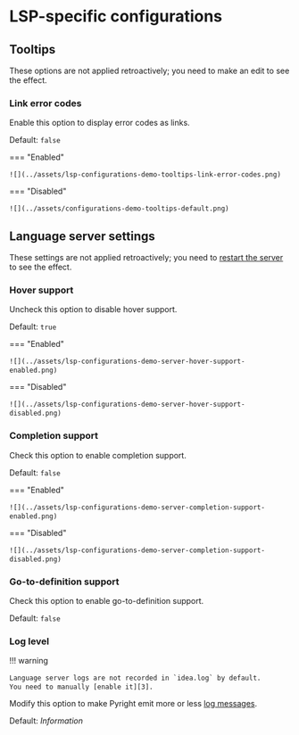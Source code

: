 # LSP-specific configurations


## Tooltips

These options are not applied retroactively;
you need to make an edit to see the effect.


### Link error codes

Enable this option to display error codes as links.

Default: `false`

=== "Enabled"

    ![](../assets/lsp-configurations-demo-tooltips-link-error-codes.png)

=== "Disabled"

    ![](../assets/configurations-demo-tooltips-default.png)


## Language server settings

These settings are not applied retroactively;
you need to [restart the server][1] to see the effect.


### Hover support

Uncheck this option to disable hover support.

Default: `true`

=== "Enabled"

    ![](../assets/lsp-configurations-demo-server-hover-support-enabled.png)

=== "Disabled"

    ![](../assets/lsp-configurations-demo-server-hover-support-disabled.png)


### Completion support

Check this option to enable completion support.

Default: `false`

=== "Enabled"

    ![](../assets/lsp-configurations-demo-server-completion-support-enabled.png)

=== "Disabled"

    ![](../assets/lsp-configurations-demo-server-completion-support-disabled.png)


### Go-to-definition support

Check this option to enable go-to-definition support.

Default: `false`


### Log level

!!! warning

    Language server logs are not recorded in `idea.log` by default.
    You need to manually [enable it][3].

Modify this option to make Pyright emit more or less [log messages][2].

Default: <i>Information</i>


  [1]: ../how-to.md#how-to-restart-the-language-server
  [2]: https://microsoft.github.io/language-server-protocol/specifications/lsp/3.17/specification/#window_logMessage
  [3]: ../how-to.md#how-to-enable-language-server-logging

